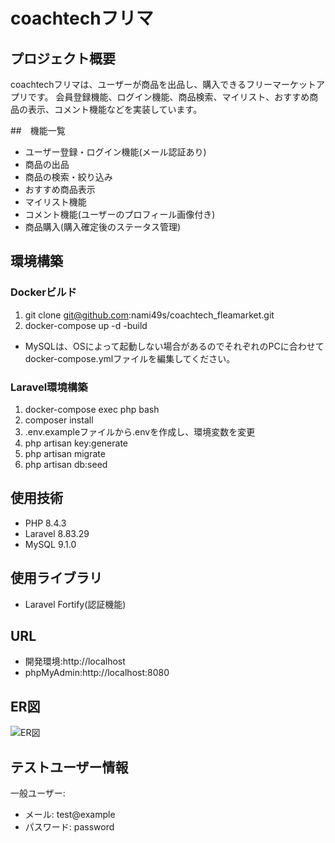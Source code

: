 # coachtechフリマ

## プロジェクト概要
coachtechフリマは、ユーザーが商品を出品し、購入できるフリーマーケットアプリです。
会員登録機能、ログイン機能、商品検索、マイリスト、おすすめ商品の表示、コメント機能などを実装しています。

##　機能一覧
- ユーザー登録・ログイン機能(メール認証あり)
- 商品の出品
- 商品の検索・絞り込み
- おすすめ商品表示
- マイリスト機能
- コメント機能(ユーザーのプロフィール画像付き)
- 商品購入(購入確定後のステータス管理)

## 環境構築
### Dockerビルド
1. git clone git@github.com:nami49s/coachtech_fleamarket.git
2. docker-compose up -d -build

* MySQLは、OSによって起動しない場合があるのでそれぞれのPCに合わせてdocker-compose.ymlファイルを編集してください。

### Laravel環境構築
1. docker-compose exec php bash
2. composer install
3. .env.exampleファイルから.envを作成し、環境変数を変更
4. php artisan key:generate
5. php artisan migrate
6. php artisan db:seed

## 使用技術
- PHP 8.4.3
- Laravel 8.83.29
- MySQL 9.1.0

## 使用ライブラリ
- Laravel Fortify(認証機能)

## URL
- 開発環境:http://localhost
- phpMyAdmin:http://localhost:8080

## ER図
![ER図](/images/coachtech-flea-market.png)

## テストユーザー情報
一般ユーザー:
- メール: test@example
- パスワード: password